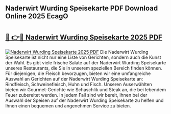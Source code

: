 ## Naderwirt Wurding Speisekarte PDF Download Online 2025 EcagO

# <h2><a href="http://gcc58r.nevu.top/?p=Naderwirt+Wurding+Speisekarte">🔗 👉🔴 Naderwirt Wurding Speisekarte 2025 PDF</a></h2>

[![Naderwirt Wurding Speisekarte 2025 PDF](https://i.imgur.com/dBaPXMq.png)](http://gcc58r.nevu.top/?p=Naderwirt+Wurding+Speisekarte)
Die Naderwirt Wurding Speisekarte ist nicht nur eine Liste von Gerichten, sondern auch die Kunst der Wahl. Es gibt viele frische Salate auf der Naderwirt Wurding Speisekarte unseres Restaurants, die Sie in unserem speziellen Bereich finden können. Für diejenigen, die Fleisch bevorzugen, bieten wir eine umfangreiche Auswahl an Gerichten auf der Naderwirt Wurding Speisekarte an: Rindfleisch, Schweinefleisch, Huhn und Fisch. Unseren Auserwählten bieten wir Gourmet-Gerichte wie Schaschlik und Steak an, die bei lebendem Feuer zubereitet werden. In jedem Fall sind wir bereit, Ihnen bei der Auswahl der Speisen auf der Naderwirt Wurding Speisekarte zu helfen und Ihnen einen bequemen und angenehmen Service zu bieten.

